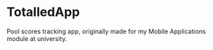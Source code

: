 # TotalledApp
Pool scores tracking app, originally made for my Mobile Applications module at university.
